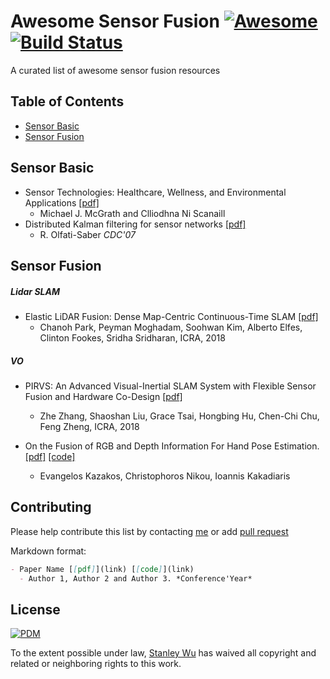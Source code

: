 # Awesome Sensor Fusion [![Awesome](https://awesome.re/badge.svg)](https://awesome.re) [![Build Status](https://travis-ci.org/stanleyw-tw/awesome-sensor-fusion.svg?branch=master)](https://travis-ci.org/stanleyw-tw/awesome-sensor-fusion)
A curated list of awesome sensor fusion resources


## Table of Contents
- [Sensor Basic](#sensor-basic)
- [Sensor Fusion](#sensor-fusion)

## Sensor Basic
- Sensor Technologies: Healthcare, Wellness, and Environmental Applications [[pdf]](https://link.springer.com/content/pdf/10.1007%2F978-1-4302-6014-1.pdf)
  - Michael J. McGrath and Clliodhna Ni Scanaill
- Distributed Kalman filtering for sensor networks [[pdf]](http://ieeexplore.ieee.org/abstract/document/4434303/)
  - R. Olfati-Saber *CDC'07*
## Sensor Fusion
##### Lidar SLAM
- Elastic LiDAR Fusion: Dense Map-Centric Continuous-Time SLAM [[pdf]](https://arxiv.org/abs/1711.01691)
   -  Chanoh Park, Peyman Moghadam, Soohwan Kim, Alberto Elfes, Clinton Fookes, Sridha Sridharan, ICRA, 2018

##### VO
- PIRVS: An Advanced Visual-Inertial SLAM System with Flexible Sensor Fusion and Hardware Co-Design [[pdf]](https://arxiv.org/abs/1710.00893)
   - Zhe Zhang, Shaoshan Liu, Grace Tsai, Hongbing Hu, Chen-Chi Chu, Feng Zheng, ICRA, 2018

- On the Fusion of RGB and Depth Information For Hand Pose Estimation. [[pdf]](https://ieeexplore.ieee.org/document/8451022/) [[code]](https://github.com/ekazakos/fusenet-hand-pose)
  - Evangelos Kazakos, Christophoros Nikou, Ioannis Kakadiaris

## Contributing
Please help contribute this list by contacting [me](https://stanleyw-tw.github.io/) or add [pull request](https://github.com/stanleyw-tw/awesome-sensor-fusion/pulls)

Markdown format:
```markdown
- Paper Name [[pdf]](link) [[code]](link)
  - Author 1, Author 2 and Author 3. *Conference'Year*
```

## License
[![PDM](https://licensebuttons.net/p/mark/1.0/88x31.png)](https://creativecommons.org/publicdomain/zero/1.0/)

To the extent possible under law, [Stanley Wu](https://stanleyw-tw.github.io/) has waived all copyright and related or neighboring rights to this work.
